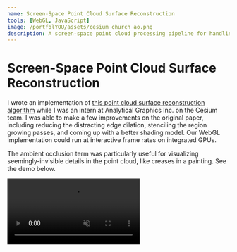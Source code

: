 ```yaml
---
name: Screen-Space Point Cloud Surface Reconstruction
tools: [WebGL, JavaScript]
image: /portfolYOU/assets/cesium_church_ao.png
description: A screen-space point cloud processing pipeline for handling occlusion and inpainting, contributed to the Cesium Project
---
```


# Screen-Space Point Cloud Surface Reconstruction

I wrote an implementation of [this point cloud surface reconstruction algorithm](https://pdfs.semanticscholar.org/7841/328958c3f52a50e030e15b3df2635acf6f6d.pdf) while I was an intern at Analytical Graphics Inc. on the Cesium team. I was able to make a few improvements on the original paper, including reducing the distracting edge dilation, stenciling the region growing passes, and coming up with a better shading model. Our WebGL implementation could run at interactive frame rates on integrated GPUs.

The ambient occlusion term was particularly useful for visualizing seemingly-invisible details in the point cloud, like creases in a painting. See the demo below.

<video muted autoplay controls>
    <source src="/portfolYOU/assets/demo_2.mp4" type="video/mp4">
</video>
